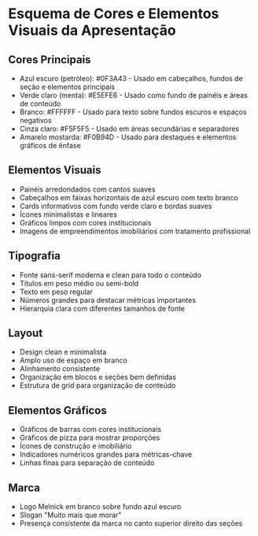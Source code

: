 # Esquema de Cores e Elementos Visuais da Apresentação

## Cores Principais
- Azul escuro (petróleo): #0F3A43 - Usado em cabeçalhos, fundos de seção e elementos principais
- Verde claro (menta): #E5EFE6 - Usado como fundo de painéis e áreas de conteúdo
- Branco: #FFFFFF - Usado para texto sobre fundos escuros e espaços negativos
- Cinza claro: #F5F5F5 - Usado em áreas secundárias e separadores
- Amarelo mostarda: #F0B94D - Usado para destaques e elementos gráficos de ênfase

## Elementos Visuais
- Painéis arredondados com cantos suaves
- Cabeçalhos em faixas horizontais de azul escuro com texto branco
- Cards informativos com fundo verde claro e bordas suaves
- Ícones minimalistas e lineares
- Gráficos limpos com cores institucionais
- Imagens de empreendimentos imobiliários com tratamento profissional

## Tipografia
- Fonte sans-serif moderna e clean para todo o conteúdo
- Títulos em peso médio ou semi-bold
- Texto em peso regular
- Números grandes para destacar métricas importantes
- Hierarquia clara com diferentes tamanhos de fonte

## Layout
- Design clean e minimalista
- Amplo uso de espaço em branco
- Alinhamento consistente
- Organização em blocos e seções bem definidas
- Estrutura de grid para organização de conteúdo

## Elementos Gráficos
- Gráficos de barras com cores institucionais
- Gráficos de pizza para mostrar proporções
- Ícones de construção e imobiliário
- Indicadores numéricos grandes para métricas-chave
- Linhas finas para separação de conteúdo

## Marca
- Logo Melnick em branco sobre fundo azul escuro
- Slogan "Muito mais que morar"
- Presença consistente da marca no canto superior direito das seções
